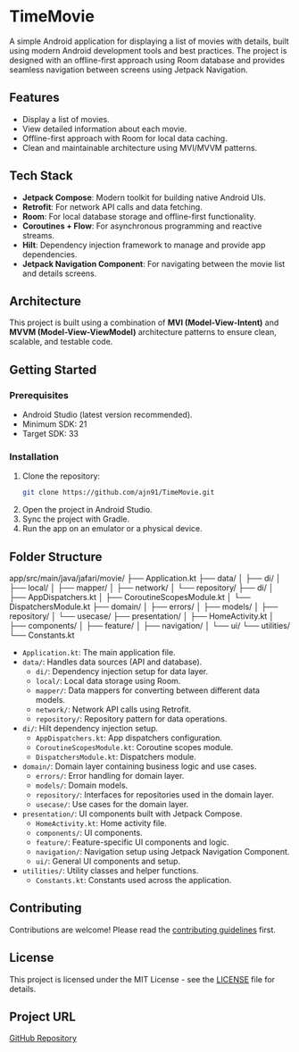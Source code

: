 # TimeMovie

A simple Android application for displaying a list of movies with details, built using modern Android development tools and best practices. The project is designed with an offline-first approach using Room database and provides seamless navigation between screens using Jetpack Navigation.

## Features
- Display a list of movies.
- View detailed information about each movie.
- Offline-first approach with Room for local data caching.
- Clean and maintainable architecture using MVI/MVVM patterns.

## Tech Stack
- **Jetpack Compose**: Modern toolkit for building native Android UIs.
- **Retrofit**: For network API calls and data fetching.
- **Room**: For local database storage and offline-first functionality.
- **Coroutines + Flow**: For asynchronous programming and reactive streams.
- **Hilt**: Dependency injection framework to manage and provide app dependencies.
- **Jetpack Navigation Component**: For navigating between the movie list and details screens.

## Architecture
This project is built using a combination of **MVI (Model-View-Intent)** and **MVVM (Model-View-ViewModel)** architecture patterns to ensure clean, scalable, and testable code.

## Getting Started

### Prerequisites
- Android Studio (latest version recommended).
- Minimum SDK: 21
- Target SDK: 33

### Installation
1. Clone the repository:
   ```bash
   git clone https://github.com/ajn91/TimeMovie.git
2. Open the project in Android Studio.
3. Sync the project with Gradle.
4. Run the app on an emulator or a physical device.

## Folder Structure

app/src/main/java/jafari/movie/
├── Application.kt
├── data/
│   ├── di/
│   ├── local/
│   ├── mapper/
│   ├── network/
│   └── repository/
├── di/
│   ├── AppDispatchers.kt
│   ├── CoroutineScopesModule.kt
│   └── DispatchersModule.kt
├── domain/
│   ├── errors/
│   ├── models/
│   ├── repository/
│   └── usecase/
├── presentation/
│   ├── HomeActivity.kt
│   ├── components/
│   ├── feature/
│   ├── navigation/
│   └── ui/
└── utilities/
    └── Constants.kt

- `Application.kt`: The main application file.
- `data/`: Handles data sources (API and database).
  - `di/`: Dependency injection setup for data layer.
  - `local/`: Local data storage using Room.
  - `mapper/`: Data mappers for converting between different data models.
  - `network/`: Network API calls using Retrofit.
  - `repository/`: Repository pattern for data operations.
- `di/`: Hilt dependency injection setup.
  - `AppDispatchers.kt`: App dispatchers configuration.
  - `CoroutineScopesModule.kt`: Coroutine scopes module.
  - `DispatchersModule.kt`: Dispatchers module.
- `domain/`: Domain layer containing business logic and use cases.
  - `errors/`: Error handling for domain layer.
  - `models/`: Domain models.
  - `repository/`: Interfaces for repositories used in the domain layer.
  - `usecase/`: Use cases for the domain layer.
- `presentation/`: UI components built with Jetpack Compose.
  - `HomeActivity.kt`: Home activity file.
  - `components/`: UI components.
  - `feature/`: Feature-specific UI components and logic.
  - `navigation/`: Navigation setup using Jetpack Navigation Component.
  - `ui/`: General UI components and setup.
- `utilities/`: Utility classes and helper functions.
  - `Constants.kt`: Constants used across the application.

## Contributing
Contributions are welcome! Please read the [contributing guidelines](https://github.com/ajn91/TimeMovie/blob/main/CONTRIBUTING.md) first.

## License
This project is licensed under the MIT License - see the [LICENSE](https://github.com/ajn91/TimeMovie/blob/main/LICENSE) file for details.

## Project URL
[GitHub Repository](https://github.com/ajn91/TimeMovie)
